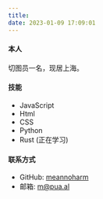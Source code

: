 ```yaml
---
title:
date: 2023-01-09 17:09:01
---
```


#### 本人

切图员一名，现居上海。

#### 技能

- JavaScript
- Html
- CSS
- Python
- Rust (正在学习)

#### 联系方式

- GitHub: [meannoharm](https://github.com/meannoharm)
- 邮箱: m@pua.al
